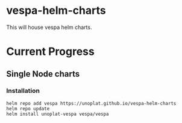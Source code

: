 # vespa-helm-charts
This will house vespa helm charts.

# Current Progress

## Single Node charts

### Installation 
```
helm repo add vespa https://unoplat.github.io/vespa-helm-charts
helm repo update
helm install unoplat-vespa vespa/vespa
```
